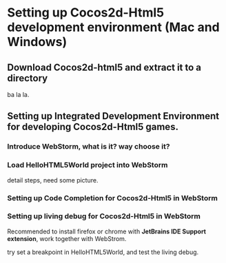 # Setting up Cocos2d-Html5 development environment (Mac and Windows)

## Download Cocos2d-html5 and extract it to a directory
ba la la.

## Setting up Integrated Development Environment for developing Cocos2d-Html5 games.

### Introduce WebStorm, what is it? way choose it?

### Load HelloHTML5World project into WebStorm
detail steps, need some picture.

### Setting up Code Completion for Cocos2d-Html5 in WebStorm

### Setting up living debug for Cocos2d-Html5 in WebStorm
Recommended to install firefox or chrome with **JetBrains IDE Support extension**, work together with WebStrom.

try set a breakpoint in HelloHTML5World, and test the living debug.